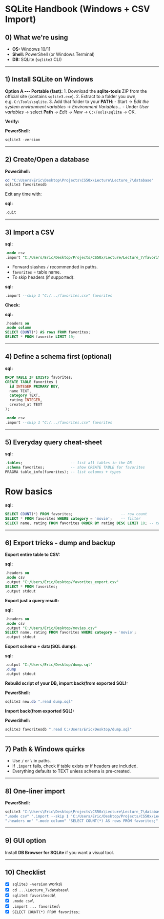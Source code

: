 # SQLite Handbook (Windows + CSV Import)

## 0) What we're using

-   **OS:** Windows 10/11
-   **Shell:** PowerShell (or Windows Terminal)
-   **DB:** SQLite (`sqlite3` CLI)

------------------------------------------------------------------------

## 1) Install SQLite on Windows

**Option A --- Portable (fast):** 1. Download the **sqlite-tools** ZIP
from the official site (contains `sqlite3.exe`). 2. Extract to a folder
you own, e.g. `C:\Tools\sqlite`. 3. Add that folder to your **PATH**: -
Start -> *Edit the system environment variables* -> *Environment
Variables...* - Under *User variables* -> select **Path** -> *Edit* ->
*New* -> `C:\Tools\sqlite` -> OK.

**Verify:**

**PowerShell:**
``` powershell
sqlite3 -version
```

------------------------------------------------------------------------

## 2) Create/Open a database

**PowerShell:**
``` powershell
cd "C:\Users\Eric\Desktop\Projects\CS50x\Lecture\Lecture_7\database"
sqlite3 favoritesdb
```

Exit any time with:

**sql:**
``` sql
.quit
```

------------------------------------------------------------------------

## 3) Import a CSV

**sql:**
``` sql
.mode csv
.import "C:/Users/Eric/Desktop/Projects/CS50x/Lecture/Lecture_7/favorites.csv" favorites
```

-   Forward slashes `/` recommended in paths.
-   `favorites` = table name.
-   To skip headers (if supported):

**sql:**
``` sql
.import --skip 1 "C:/.../favorites.csv" favorites
```

**Check:**

**sql:**
``` sql
.headers on
.mode column
SELECT COUNT(*) AS rows FROM favorites;
SELECT * FROM favorite LIMIT 10;
```

------------------------------------------------------------------------

## 4) Define a schema first (optional)

**sql:**
``` sql
DROP TABLE IF EXISTS favorites;
CREATE TABLE favorites (
  id INTEGER PRIMARY KEY,
  name TEXT,
  category TEXT,
  rating INTEGER,
  created_at TEXT
);

.mode csv
.import --skip 1 "C:/.../favorites.csv" favorites
```

------------------------------------------------------------------------

## 5) Everyday query cheat-sheet

**sql:**
``` sql
.tables;                      -- list all tables in the DB
.schema favorites;            -- show CREATE TABLE for favorites
PRAGMA table_info(favorites); -- list columns + types
```
# Row basics

**sql:**
```sql
SELECT COUNT(*) FROM favorites;                      -- row count
SELECT * FROM favorites WHERE category = 'movie';    -- filter
SELECT name, rating FROM favorites ORDER BY rating DESC LIMIT 10; -- top 10

```

------------------------------------------------------------------------

## 6) Export tricks - dump and backup

**Export entire table to CSV:**

**sql:**
``` sql
.headers on
.mode csv
.output "C:/Users/Eric/Desktop/favorites_export.csv"
SELECT * FROM favorites;
.output stdout
```

**Export just a query result:**

**sql:**
``` sql
.headers on
.mode csv
.output "C:/Users/Eric/Desktop/movies.csv"
SELECT name, rating FROM favorites WHERE category = 'movie';
.output stdout
```

**Export schema + data(SQL dump):**

**sql:**
``` sql
.output "C:/Users/Eric/Desktop/dump.sql"
.dump
.output stdout
```

**Rebuild script of your DB, import back(from exported SQL):**

**PowerShell:**
``` powershell
sqlite3 new.db ".read dump.sql"
```

**Import back(from exported SQL):**

**PowerShell:**
``` powershell
sqlite3 favoritesdb ".read C:/Users/Eric/Desktop/dump.sql"
```

------------------------------------------------------------------------

## 7) Path & Windows quirks

-   Use `/` or `\` in paths.
-   If `.import` fails, check if table exists or if headers are
    included.
-   Everything defaults to TEXT unless schema is pre-created.

------------------------------------------------------------------------

## 8) One-liner import

**PowerShell:**
``` powershell
sqlite3 "C:\Users\Eric\Desktop\Projects\CS50x\Lecture\Lecture_7\database\favoritesdb" `
".mode csv" ".import --skip 1 'C:/Users/Eric/Desktop/Projects/CS50x/Lecture/Lecture_7/favorites.csv' favorites" `
".headers on" ".mode column" "SELECT COUNT(*) AS rows FROM favorites;" ".quit"
```

------------------------------------------------------------------------

## 9) GUI option

Install **DB Browser for SQLite** if you want a visual tool.

------------------------------------------------------------------------

## 10) Checklist

-   [x] `sqlite3 -version` works\
-   [x] `cd ...\Lecture_7\database`\
-   [x] `sqlite3 favoritesdb`\
-   [x] `.mode csv`\
-   [x] `.import ... favorites`\
-   [x] `SELECT COUNT(*) FROM favorites;`
